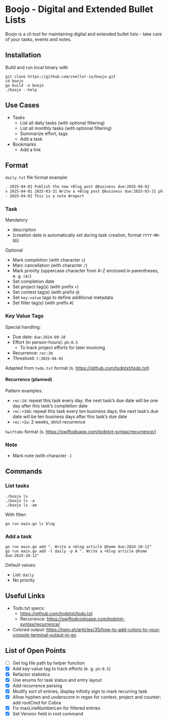 # Boojo - Digital and Extended Bullet Lists

Boojo is a cli tool for maintaining digital and extended bullet lists - take care of your tasks, events and notes.

## Installation

Build and run local binary with

```shell
git clone https://github.com/zoeller-io/boojo.git
cd boojo
go build -o boojo
./boojo --help
```

## Use Cases

- Tasks
  - List all daily tasks (with optional filtering)
  - List all monthly tasks (with optional filtering)
  - Summarize effort, tags
  - Add a task
- Bookmarks
  - Add a link

## Format

`daily.txt` file format example:

```txt
. 2025-04-02 Publish the new +Blog post @business due:2025-04-02
x 2025-04-01 2025-03-31 Write a +Blog post @business due:2025-03-31 ph:2.25
- 2025-04-01 This is a note #report
```

### Task

Mandatory

- description
- (creation date is automatically set during task creation, format `YYYY-MM-DD`)

Optional

- Mark completion (with character `x`)
- Marc cancellation (with character `/`)
- Mark priority (uppercase character from A-Z enclosed in parentheses, e. g. `(A)`)
- Set completion date
- Set project tag(s) (with prefix `+`)
- Set context tag(s) (with prefix `@`)
- Set `key:value` tags to define additional metadata
- Set filter tag(s) (with prefix `#`)

### Key Value Tags

Special handling:

- Due date: `due:2024-09-10`
- Effort (in person-hours): `ph:0.5`
  - To track project efforts for later invoicing
- Recurrence: `rec:3m`
- Threshold: `t:2025-04-02`

Adapted from `todo.txt` format (s. https://github.com/todotxt/todo.txt)

#### Recurrence (planned)

Pattern examples:

- `rec:1d`: repeat this task every day; the next task’s due date will be one day after this task’s completion date
- `rec:+10b`: repeat this task every ten business days; the next task’s due date will be ten business days after this task’s due date
- `rec:+2w`: 2 weeks, strict recurrence

`SwiftoDo` format (s. https://swiftodoapp.com/todotxt-syntax/recurrence/)

### Note

- Mark note (with character `-`)

## Commands

### List tasks

```shell
./boojo ls
./boojo ls -a
./boojo ls -am
```

With filter:

```shell
go run main.go ls blog
```

### Add a task

```shell
go run main.go add ". Write a +blog article @home due:2024-10-12"
go run main.go add -l daily -p A ". Write a +blog article @home due:2024-10-12"
```

Default values:

- List: `daily`
- No priority

## Useful Links

- Todo.txt specs:
  - https://github.com/todotxt/todo.txt
  - Recurrence: https://swiftodcostoapp.com/todotxt-syntax/recurrence/ 
- Colored output: https://twin.sh/articles/35/how-to-add-colors-to-your-console-terminal-output-in-go


## List of Open Points

- [ ] Get log file path by helper function
- [x] Add key-value tag to track efforts (e. g. `ph:0.5`)
- [x] Refactor statistics
- [x] Use enums for task status and entry layout
- [x] Add recurrence parsing
- [x] Modify sort of entries, display infinity sign to mark recurring task
- [x] Allow hyphen and underscore in regex for context, project and counter; add rootCmd for Cobra
- [x] Fix maxLineNumberLen for filtered entries
- [x] Set Version field in root command